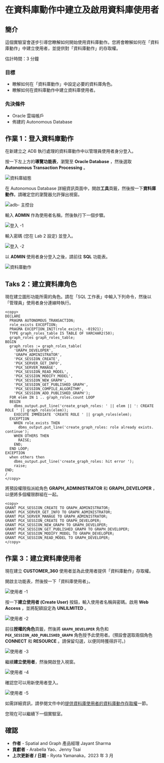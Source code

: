 # 在資料庫動作中建立及啟用資料庫使用者

## 簡介

這個實驗室會逐步引導您瞭解如何開始使用資料庫動作。您將會瞭解如何在「資料庫動作」中建立使用者，並提供對「資料庫動作」的存取權。

估計時間：3 分鐘

### 目標

*   瞭解如何在「資料庫動作」中設定必要的資料庫角色。
*   瞭解如何在資料庫動作中建立資料庫使用者。

### 先決條件

*   Oracle 雲端帳戶
*   佈建的 Autonomous Database

## 作業 1：登入資料庫動作

在新建立之 ADB 執行處理的資料庫動作中以管理員使用者身分登入。

按一下左上方的**導覽功能表**，瀏覽至 **Oracle Database** ，然後選取 **Autonomous Transaction Processing** 。

![資料庫組態](https://oracle-livelabs.github.io/common/images/console/database-atp.png)

在 Autonomous Database 詳細資訊頁面中，開啟**工具**頁籤，然後按一下**資料庫動作**。請確定您的瀏覽器允許彈出視窗。

![adb- 主控台](images/adb-console.jpg)

輸入 **ADMIN** 作為使用者名稱，然後執行下一個步驟。

![登入 -1](images/login-1.jpg)

輸入密碼 (您在 Lab 2 設定) 並登入。

![登入 -2](images/login-2.jpg)

以 **ADMIN** 使用者身分登入之後，請前往 **SQL** 功能表。

![資料庫動作](images/database-actions.jpg)

## Taks 2：建立資料庫角色

現在建立圖形功能所需的角色。請在「SQL 工作表」中輸入下列命令，然後以「管理員」使用者身分連線時執行。

    <copy>
    DECLARE
      PRAGMA AUTONOMOUS_TRANSACTION;
      role_exists EXCEPTION;
      PRAGMA EXCEPTION_INIT(role_exists, -01921);
      TYPE graph_roles_table IS TABLE OF VARCHAR2(50);
      graph_roles graph_roles_table;
    BEGIN
      graph_roles := graph_roles_table(
        'GRAPH_DEVELOPER',
        'GRAPH_ADMINISTRATOR',
        'PGX_SESSION_CREATE',
        'PGX_SERVER_GET_INFO',
        'PGX_SERVER_MANAGE',
        'PGX_SESSION_READ_MODEL',
        'PGX_SESSION_MODIFY_MODEL',
        'PGX_SESSION_NEW_GRAPH',
        'PGX_SESSION_GET_PUBLISHED_GRAPH',
        'PGX_SESSION_COMPILE_ALGORITHM',
        'PGX_SESSION_ADD_PUBLISHED_GRAPH');
      FOR elem IN 1 .. graph_roles.count LOOP
      BEGIN
        dbms_output.put_line('create_graph_roles: ' || elem || ': CREATE ROLE ' || graph_roles(elem));
        EXECUTE IMMEDIATE 'CREATE ROLE ' || graph_roles(elem);
      EXCEPTION
        WHEN role_exists THEN
          dbms_output.put_line('create_graph_roles: role already exists. continue');
        WHEN OTHERS THEN
          RAISE;
        END;
      END LOOP;
    EXCEPTION
      when others then
        dbms_output.put_line('create_graph_roles: hit error ');
        raise;
    END;
    /
    </copy>
    

將預設權限指派給角色 **GRAPH\_ADMINISTRATOR** 和 **GRAPH\_DEVELOPER** ，以便將多個權限群組在一起。

    <copy>
    GRANT PGX_SESSION_CREATE TO GRAPH_ADMINISTRATOR;
    GRANT PGX_SERVER_GET_INFO TO GRAPH_ADMINISTRATOR;
    GRANT PGX_SERVER_MANAGE TO GRAPH_ADMINISTRATOR;
    GRANT PGX_SESSION_CREATE TO GRAPH_DEVELOPER;
    GRANT PGX_SESSION_NEW_GRAPH TO GRAPH_DEVELOPER;
    GRANT PGX_SESSION_GET_PUBLISHED_GRAPH TO GRAPH_DEVELOPER;
    GRANT PGX_SESSION_MODIFY_MODEL TO GRAPH_DEVELOPER;
    GRANT PGX_SESSION_READ_MODEL TO GRAPH_DEVELOPER;
    </copy>
    

## 作業 3：建立資料庫使用者

現在建立 **CUSTOMER\_360** 使用者並為此使用者提供「資料庫動作」存取權。

開啟主功能表，然後按一下「資料庫使用者」。

![使用者 -1](images/user-1.jpg)

按一下**建立使用者 (Create User)** 按鈕，輸入使用者名稱與密碼。啟用 **Web Access** ，並將配額設定為 **UNLILMITED** 。

![使用者 -2](images/user-2.png)

前往**授權的角色**頁籤，然後將 **`GRAPH_DEVELOPER`** 角色和 **`PGX_SESSION_ADD_PUBLISHED_GRAPH`** 角色授予此使用者。(預設會選取兩個角色 **CONNECT** 和 **RESOURCE** 。請保留勾選，以便同時獲得許可。)

![使用者 -3](images/user-3.png)

繼續**建立使用者**，然後開啟登入視窗。

![使用者 -4](images/user-4.jpg)

確認您可以用新使用者登入。

![使用者 -5](images/user-5.jpg)

如需詳細資訊，請參閱文件中的[提供資料庫使用者的資料庫動作存取權](https://docs.oracle.com/en/cloud/paas/autonomous-data-warehouse-cloud/user/sql-developer-web.html#GUID-4B404CE3-C832-4089-B37A-ADE1036C7EEA)一節。

您現在可以繼續下一個實驗室。

## 確認

*   **作者** - Spatial and Graph 產品經理 Jayant Sharma
*   **貢獻者** - Arabella Yao、Jenny Tsai
*   **上次更新者 / 日期** - Ryota Yamanaka，2023 年 3 月